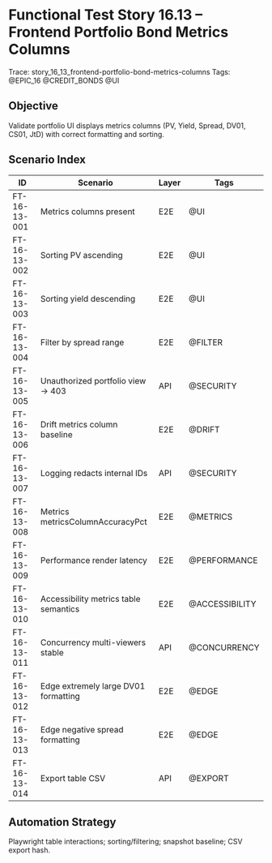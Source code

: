 # Functional Test Story 16.13 – Frontend Portfolio Bond Metrics Columns

Trace: story_16_13_frontend-portfolio-bond-metrics-columns
Tags: @EPIC_16 @CREDIT_BONDS @UI

## Objective
Validate portfolio UI displays metrics columns (PV, Yield, Spread, DV01, CS01, JtD) with correct formatting and sorting.

## Scenario Index
| ID | Scenario | Layer | Tags |
|----|----------|-------|------|
| FT-16-13-001 | Metrics columns present | E2E | @UI |
| FT-16-13-002 | Sorting PV ascending | E2E | @UI |
| FT-16-13-003 | Sorting yield descending | E2E | @UI |
| FT-16-13-004 | Filter by spread range | E2E | @FILTER |
| FT-16-13-005 | Unauthorized portfolio view -> 403 | API | @SECURITY |
| FT-16-13-006 | Drift metrics column baseline | E2E | @DRIFT |
| FT-16-13-007 | Logging redacts internal IDs | API | @SECURITY |
| FT-16-13-008 | Metrics metricsColumnAccuracyPct | E2E | @METRICS |
| FT-16-13-009 | Performance render latency | E2E | @PERFORMANCE |
| FT-16-13-010 | Accessibility metrics table semantics | E2E | @ACCESSIBILITY |
| FT-16-13-011 | Concurrency multi-viewers stable | API | @CONCURRENCY |
| FT-16-13-012 | Edge extremely large DV01 formatting | E2E | @EDGE |
| FT-16-13-013 | Edge negative spread formatting | E2E | @EDGE |
| FT-16-13-014 | Export table CSV | API | @EXPORT |

## Automation Strategy
Playwright table interactions; sorting/filtering; snapshot baseline; CSV export hash.
